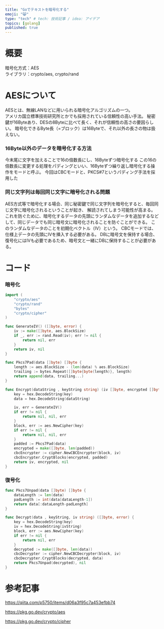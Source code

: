 ```yaml
---
title: "Goでテキストを暗号化する"
emoji: "😸"
type: "tech" # tech: 技術記事 / idea: アイデア
topics: [golang]
published: true
---
```


# 概要
暗号化方式：AES  
ライブラリ：crypto/aes, crypto/rand

# AESについて
AESとは、無線LANなどに用いられる暗号化アルゴリズムの一つ。  
アメリカ国立標準技術研究所とかでも採用されている信頼性の高い手法。
秘密鍵が16Byteあり、DESの8Byteに比べて長く、それが信頼性の高さの要因らしい。
暗号化できるByte長（=ブロック）は16Byteで、それ以外の長さの物は扱えない。  

### 16Byte以外のデータを暗号化する方法
今末尾に文字を加えることで16の倍数長にし、16Byteずつ暗号化する
この16の倍数長に変更する処理をパディングといい、16Byteずつ繰り返し暗号化する操作をモードと呼ぶ。
今回はCBCモードと、PKCS#7というパディング手法を採用した

### 同じ文字列は毎回同じ文字に暗号化される問題
AES方式等で暗号化する場合、同じ秘密鍵で同じ文字列を暗号化すると、毎回同じ文字に暗号化されるということが起き、
解読されてしまう可能性が高まる。
これを防ぐために、暗号化するデータの先頭にランダムなデータを追加するなどして、同じデータでも同じ暗号文に暗号化されることを防ぐことができる。
このランダムなデータのことを初期化ベクトル（IV）という。
CBCモードでは、仕様上データの先頭にIVを挿入する必要がある。
DBに暗号文を保持する場合、復号化にはIVも必要であるため、暗号文と一緒にDBに保持することが必要がある。

# コード

### 暗号化
``` go
import (
	"crypto/aes"
	"crypto/rand"
    "bytes"
    "crypto/cipher"
)

func GenerateIV() ([]byte, error) {
	iv := make([]byte, aes.BlockSize)
	if _, err := rand.Read(iv); err != nil {
		return nil, err
	}
	return iv, nil
}

func Pkcs7Pad(data []byte) []byte {
	length := aes.BlockSize - (len(data) % aes.BlockSize)
	trailing := bytes.Repeat([]byte{byte(length)}, length)
	return append(data, trailing...)
}

func Encrypt(dataString , keyString string) (iv []byte, encrypted []byte, err error) {
    key = hex.DecodeString(key)
    data = hex.DecodeString(dataString)

	iv, err = GenerateIV()
	if err != nil {
		return nil, nil, err
	}
	block, err := aes.NewCipher(key)
	if err != nil {
		return nil, nil, err
	}
	padded := Pkcs7Pad(data)
	encrypted = make([]byte, len(padded))
	cbcEncrypter := cipher.NewCBCEncrypter(block, iv)
	cbcEncrypter.CryptBlocks(encrypted, padded)
	return iv, encrypted, nil
}
```


### 復号化
``` go
func Pkcs7Unpad(data []byte) []byte {
	dataLength := len(data)
	padLength := int(data[dataLength-1])
	return data[:dataLength-padLength]
}

func Decrypt(data , keyString, iv string) ([]byte, error) {
    key = hex.DecodeString(key)
    iv = hex.DecodeString(ivString)
	block, err := aes.NewCipher(key)
	if err != nil {
		return nil, err
	}
	decrypted := make([]byte, len(data))
	cbcDecrypter := cipher.NewCBCDecrypter(block, iv)
	cbcDecrypter.CryptBlocks(decrypted, data)
	return Pkcs7Unpad(decrypted), nil
}
```

# 参考記事

https://qiita.com/p5750/items/d06a3f95c7a453efbb74

https://pkg.go.dev/crypto/aes

https://pkg.go.dev/crypto/cipher
